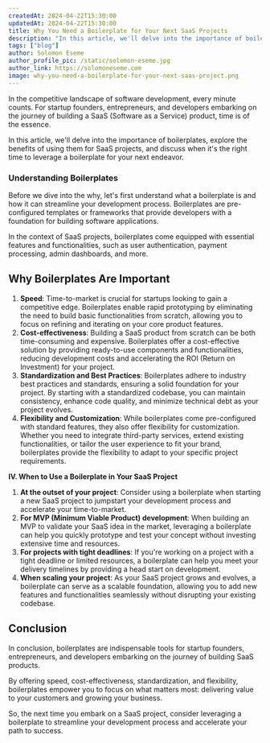```yaml
---
createdAt: 2024-04-22T15:30:00
updatedAt: 2024-04-22T15:30:00
title: Why You Need a Boilerplate for Your Next SaaS Projects
description: "In this article, we'll delve into the importance of boilerplates, explore the benefits of using them for SaaS projects, and discuss when it's the right time to leverage a boilerplate for your next endeavor."
tags: ["blog"]
author: Solomon Eseme
author_profile_pic: /static/solomon-eseme.jpg
author_link: https://solomoneseme.com
image: why-you-need-a-boilerplate-for-your-next-saas-project.png
---
```


In the competitive landscape of software development, every minute counts. For startup founders, entrepreneurs, and developers embarking on the journey of building a SaaS (Software as a Service) product, time is of the essence.

In this article, we'll delve into the importance of boilerplates, explore the benefits of using them for SaaS projects, and discuss when it's the right time to leverage a boilerplate for your next endeavor.

### **Understanding Boilerplates**

Before we dive into the why, let's first understand what a boilerplate is and how it can streamline your development process. Boilerplates are pre-configured templates or frameworks that provide developers with a foundation for building software applications.

In the context of SaaS projects, boilerplates come equipped with essential features and functionalities, such as user authentication, payment processing, admin dashboards, and more.

## **Why Boilerplates Are Important**

1. **Speed**: Time-to-market is crucial for startups looking to gain a competitive edge. Boilerplates enable rapid prototyping by eliminating the need to build basic functionalities from scratch, allowing you to focus on refining and iterating on your core product features.
2. **Cost-effectiveness**: Building a SaaS product from scratch can be both time-consuming and expensive. Boilerplates offer a cost-effective solution by providing ready-to-use components and functionalities, reducing development costs and accelerating the ROI (Return on Investment) for your project.
3. **Standardization and Best Practices**: Boilerplates adhere to industry best practices and standards, ensuring a solid foundation for your project. By starting with a standardized codebase, you can maintain consistency, enhance code quality, and minimize technical debt as your project evolves.
4. **Flexibility and Customization**: While boilerplates come pre-configured with standard features, they also offer flexibility for customization. Whether you need to integrate third-party services, extend existing functionalities, or tailor the user experience to fit your brand, boilerplates provide the flexibility to adapt to your specific project requirements.

**IV. When to Use a Boilerplate in Your SaaS Project**

1. **At the outset of your project**: Consider using a boilerplate when starting a new SaaS project to jumpstart your development process and accelerate your time-to-market.
2. **For MVP (Minimum Viable Product) development**: When building an MVP to validate your SaaS idea in the market, leveraging a boilerplate can help you quickly prototype and test your concept without investing extensive time and resources.
3. **For projects with tight deadlines**: If you're working on a project with a tight deadline or limited resources, a boilerplate can help you meet your delivery timelines by providing a head start on development.
4. **When scaling your project**: As your SaaS project grows and evolves, a boilerplate can serve as a scalable foundation, allowing you to add new features and functionalities seamlessly without disrupting your existing codebase.

## **Conclusion**

In conclusion, boilerplates are indispensable tools for startup founders, entrepreneurs, and developers embarking on the journey of building SaaS products.

By offering speed, cost-effectiveness, standardization, and flexibility, boilerplates empower you to focus on what matters most: delivering value to your customers and growing your business.

So, the next time you embark on a SaaS project, consider leveraging a boilerplate to streamline your development process and accelerate your path to success.
